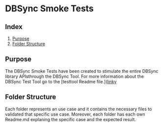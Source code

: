 # DBSync Smoke Tests
## Index
1. [Purpose](#purpose)
2. [Folder Structure](#folder-structure)

## Purpose
The DBSync Smoke Tests have been created to stimulate the entire DBSync library APIsthrough the DBSync Tool. For more information about the DBSync Test Tool go to the [testtool Readme file.]([linky](../testtool/README.md)

## Folder Structure
Each folder represents an use case and it contains the necessary files to validated that specific use case. Moreover, each folder has each own Readme.md explaning the specific case and the expected result.
